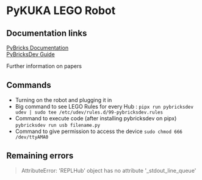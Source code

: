 # PyKUKA LEGO Robot

## Documentation links

[PyBricks Documentation](https://docs.pybricks.com/en/latest/)  
[PyBricksDev Guide](https://pypi.org/project/pybricksdev/)

Further information on papers

## Commands

- Turning on the robot and plugging it in
- Big command to see LEGO Rules for every Hub :
``pipx run pybricksdev udev | sudo tee /etc/udev/rules.d/99-pybricksdev.rules``
- Command to execute code (after installing pybricksdev on pipx)
``pybricksdev run usb filename.py``
- Command to give permission to access the device
``sudo chmod 666 /dev/ttyAMA0``

## Remaining errors

> AttributeError: 'REPLHub' object has no attribute '_stdout_line_queue'